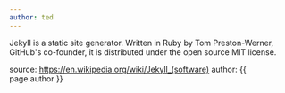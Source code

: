 ```yaml
---
author: ted
---
```


Jekyll is a static site generator. Written in Ruby by Tom Preston-Werner, GitHub's co-founder, it is distributed under the open source MIT license.

source: https://en.wikipedia.org/wiki/Jekyll_(software)
author: {{ page.author }}
